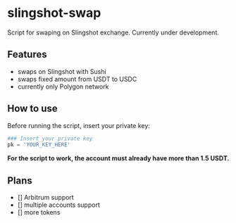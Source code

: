 # slingshot-swap
Script for swaping on Slingshot exchange. Currently under development.

## Features
- swaps on Slingshot with Sushi
- swaps fixed amount from USDT to USDC
- currently only Polygon network

## How to use
Before running the script, insert your private key:
```python
### Insert your private key
pk = 'YOUR_KEY_HERE'
```
**For the script to work, the account must already have more than 1.5 USDT.**

## Plans
- [] Arbitrum support
- [] multiple accounts support
- [] more tokens
